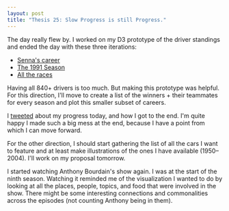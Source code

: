```yaml
---
layout: post
title: "Thesis 25: Slow Progress is still Progress."
---
```

The day really flew by. I worked on my D3 prototype of the driver standings and ended the day with these three iterations:

* [Senna's career](http://lennymartinez.com/vis-thesis/prototype/line-chart-senna.html)
* [The 1991 Season](http://lennymartinez.com/vis-thesis/prototype/line-chart-1991.html)
* [All the races](https://lennymartinez.com/vis-thesis/prototype/line-chart-all.html)

Having all 840+ drivers is too much. But making this prototype was helpful. For this direction, I'll move to create a list of the winners + their teammates for every season and plot this smaller subset of careers.

I [tweeted](https://twitter.com/lennymartinezd/status/1124352049183903745) about my progress today, and how I got to the end. I'm quite happy I made such a big mess at the end, because I have a point from which I can move forward.

For the other direction, I should start gathering the list of all the cars I want to feature and at least make illustrations of the ones I have available (1950–2004). I'll work on my proposal tomorrow.

I started watching Anthony Bourdain's show again. I was at the start of the ninth season. Watching it reminded me of the visualization I wanted to do by looking at all the places, people, topics, and food that were involved in the show. There might be some interesting connections and commonalities across the episodes (not counting Anthony being in them).
